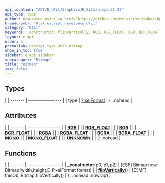 ```yaml
---
api_location: "API/E_Util/Graphics/E_Bitmap.cpp:21:27"
api_type: type
author: Generated using <a href="https://github.com/MeisterYeti/WhatsUpDoc">WhatsUpDoc</a>
breadcrumbs: "Util:escript_namespace_Util"
category: "Util"
keywords: _constructor, flipVertically, RGB, RGB_FLOAT, BGR, BGR_FLOAT, RGBA, RGBA_FLOAT, BGRA, BGRA_FLOAT, MONO, MONO_FLOAT, UNKNOWN
layout: e_api
order: 1
permalink: escript_type_Util_Bitmap
show_in_toc: true
sidebar: e_api_sidebar
subcategory: "Bitmap"
title: "Bitmap"
toc: false
---
```


## Types

|
| ------- | ----------------- |
| type | [PixelFormat](escript_type_Util_Bitmap_PixelFormat) |
{: .nohead }

## Attributes

|
| ------: | ----------------- |
| **[RGB](classUtil_1_1PixelFormat#classUtil_1_1PixelFormat_1a548cfd20f5c9dc4617e26c3f9e9230e4)** | |
| **[RGB_FLOAT](classUtil_1_1PixelFormat#classUtil_1_1PixelFormat_1a88c221b9c18cf516699072e62dc00544)** | |
| **[BGR](classUtil_1_1PixelFormat#classUtil_1_1PixelFormat_1a3fdc277afc5f6e6869aa12faae2c19d9)** | |
| **[BGR_FLOAT](classUtil_1_1PixelFormat#classUtil_1_1PixelFormat_1ae58457f679ce79a946a555a4ef392863)** | |
| **[RGBA](classUtil_1_1PixelFormat#classUtil_1_1PixelFormat_1af8a98b63f0f9b9702279fbd2c9ec1d16)** | |
| **[RGBA_FLOAT](classUtil_1_1PixelFormat#classUtil_1_1PixelFormat_1a2e3a4542d517bb2573e9fb88f073d2c5)** | |
| **[BGRA](classUtil_1_1PixelFormat#classUtil_1_1PixelFormat_1ab1e85f0c17aea7ad74a275131c362964)** | |
| **[BGRA_FLOAT](classUtil_1_1PixelFormat#classUtil_1_1PixelFormat_1ac6030ffbf67a67e54c06573d1b72ea8b)** | |
| **[MONO](classUtil_1_1PixelFormat#classUtil_1_1PixelFormat_1af36acb40f7a24a25b5b50c830471474a)** | |
| **[MONO_FLOAT](classUtil_1_1PixelFormat#classUtil_1_1PixelFormat_1a03b396c8765981d9af7e955671ae288b)** | |
| **[UNKNOWN](classUtil_1_1PixelFormat#classUtil_1_1PixelFormat_1afe4ff8bb8c64371a0919002bb4240439)** | |
{: .nohead }
## Functions

|
| ------: | ----------------- |
| **_constructor**(p0, p1, p2) | [ESF] Bitmap new Bitmap(width,height,E_PixelFormat format) |
| **[flipVertically](classUtil_1_1Bitmap#classUtil_1_1Bitmap_1a3af22beac82453ac68b193f5f0be3ceb)**() | [ESMF] thisObj Bitmap.flipVertically() |
{: .nohead .nowrap1 }
